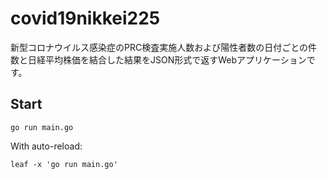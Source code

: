 # covid19nikkei225

新型コロナウイルス感染症のPRC検査実施人数および陽性者数の日付ごとの件数と日経平均株価を結合した結果をJSON形式で返すWebアプリケーションです。

## Start

```shell
go run main.go
```

With auto-reload:

```shell
leaf -x 'go run main.go'
```